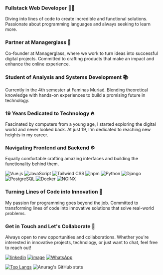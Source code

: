### Fullstack Web Developer 👨‍💻
Diving into lines of code to create incredible and functional solutions. Passionate about programming languages and always seeking to learn more.

### Partner at Managerglass 💼
Co-founder at Managerglass, where we work to turn ideas into successful digital projects. Committed to crafting products that make an impact and enhance the online experience.

### Student of Analysis and Systems Development 📚
Currently in the 4th semester at Faminas Muriaé. Blending theoretical knowledge with hands-on experiences to build a promising future in technology.

### 19 Years Dedicated to Technology 🔥
Fascinated by computers from a young age, I started exploring the digital world and never looked back. At just 19, I'm dedicated to reaching new heights in my career.

### Navigating Frontend and Backend ⚙️
Equally comfortable crafting amazing interfaces and building the functionality behind them.

![Vue.js](https://img.shields.io/badge/vue.js-%234FC08D.svg?style=for-the-badge&logo=vue.js&logoColor=white)
![JavaScript](https://img.shields.io/badge/javascript-%23323330.svg?style=for-the-badge&logo=javascript&logoColor=%23F7DF1E)
![Tailwind CSS](https://img.shields.io/badge/tailwindcss-%2338B2AC.svg?style=for-the-badge&logo=tailwind-css&logoColor=white)
![npm](https://img.shields.io/badge/npm-%23CB3837.svg?style=for-the-badge&logo=npm&logoColor=white)
![Python](https://img.shields.io/badge/Python-3776AB?style=for-the-badge&logo=python&logoColor=white)
![Django](https://img.shields.io/badge/django-%23092E20.svg?style=for-the-badge&logo=django&logoColor=white)
![PostgreSQL](https://img.shields.io/badge/postgres-%23316192.svg?style=for-the-badge&logo=postgresql&logoColor=white)
![Docker](https://img.shields.io/badge/docker-%232496ED.svg?style=for-the-badge&logo=docker&logoColor=white)
![NGINX](https://img.shields.io/badge/nginx-%23009639.svg?style=for-the-badge&logo=nginx&logoColor=white)

### Turning Lines of Code into Innovation 🚀
My passion for programming goes beyond the job. Committed to transforming lines of code into innovative solutions that solve real-world problems.

### Get in Touch and Let's Collaborate 🤝
Always open to new opportunities and collaborations. Whether you're interested in innovative projects, technology, or just want to chat, feel free to reach out!

[![linkedin](https://img.shields.io/badge/linkedin-0A66C2?style=for-the-badge&logo=linkedin&logoColor=white)](www.linkedin.com/in/pedro-lucas-lopes-de-oliveira-7a090223a/)
[![image](https://img.shields.io/badge/Instagram-E4405F?style=for-the-badge&logo=instagram&logoColor=white)](https://www.instagram.com/pedroo0974/)
[![WhatsApp](https://img.shields.io/badge/WhatsApp-25D366?style=for-the-badge&logo=whatsapp&logoColor=white)](https://wa.me/32998162682)



[![Top Langs](https://github-readme-stats.vercel.app/api/top-langs/?username=Pedro0974&layout=normal&langs_count=5&theme=radical)](https://github.com/anuraghazra/github-readme-stats)
![Anurag's GitHub stats](https://github-readme-stats.vercel.app/api?username=Pedro0974&show_icons=true&theme=radical)
 

